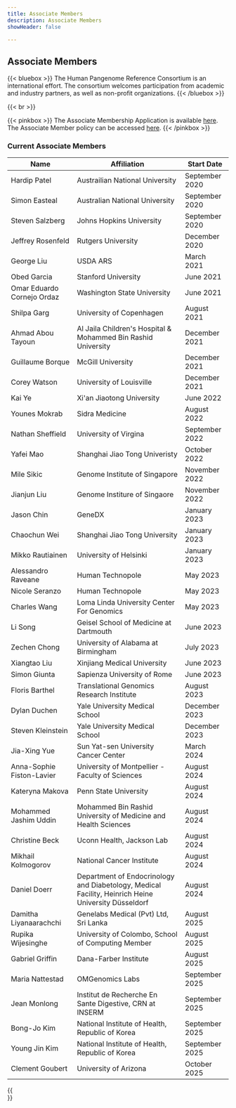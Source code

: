 ```yaml
---
title: Associate Members
description: Associate Members
showHeader: false

---
```


## Associate Members

{{< bluebox >}}
The Human Pangenome Reference Consortium is an international effort. The consortium welcomes participation from academic and industry partners, as well as non-profit organizations.
{{< /bluebox >}}

{{< br >}}

{{< pinkbox >}}
The Associate Membership Application is available [here](HPRCCollaborationInformationFormv3.1.pdf). The Associate Member policy can be accessed [here](HPRCAssociateMembersPolicy6.2.25.pdf).
{{< /pinkbox >}}


### Current Associate Members

| **Name** | **Affiliation** | **Start Date** |
| --- | --- | --- |
| Hardip Patel | Austrailian National University | September 2020 |
| Simon Easteal | Australian National University| September 2020 |
| Steven Salzberg | Johns Hopkins University | September 2020 |
| Jeffrey Rosenfeld | Rutgers University | December 2020 |
| George Liu | USDA ARS | March 2021 |
| Obed Garcia | Stanford University | June 2021 |
| Omar Eduardo Cornejo Ordaz | Washington State University | June 2021 |
| Shilpa Garg | University of Copenhagen | August 2021 |
| Ahmad Abou Tayoun | Al Jaila Children's Hospital & Mohammed Bin Rashid University | December 2021 |
| Guillaume Borque | McGill University | December 2021 |
| Corey Watson | University of Louisville | December 2021 |
| Kai Ye | Xi'an Jiaotong University | June 2022 |
| Younes Mokrab | Sidra Medicine | August 2022 |
| Nathan Sheffield |  University of Virgina | September 2022 |
| Yafei Mao | Shanghai Jiao Tong Univeristy | October 2022 |
| Mile Sikic | Genome Institute of Singapore | November 2022 |
| Jianjun Liu | Genome Institure of Singaore | November 2022 |
| Jason Chin | GeneDX | January 2023 |
| Chaochun Wei | Shanghai Jiao Tong University | January 2023 |
| Mikko Rautiainen | University of Helsinki | January 2023 |
| Alessandro Raveane | Human Technopole | May 2023
| Nicole Seranzo | Human Technopole | May 2023
| Charles Wang | Loma Linda University Center For Genomics | May 2023
| Li Song | Geisel School of Medicine at Dartmouth | June 2023 |
| Zechen Chong |University of Alabama at Birmingham | July 2023
| Xiangtao Liu | Xinjiang Medical University | June 2023
| Simon Giunta | Sapienza University of Rome | June 2023
| Floris Barthel | Translational Genomics Research Institute | August 2023
| Dylan Duchen | Yale University Medical School | December 2023
| Steven Kleinstein | Yale University Medical School | December 2023
| Jia-Xing Yue | Sun Yat-sen University Cancer Center | March 2024
| Anna-Sophie Fiston-Lavier | University of Montpellier - Faculty of Sciences | August 2024
| Kateryna Makova | Penn State University | August 2024
| Mohammed Jashim Uddin | Mohammed Bin Rashid University of Medicine and Health Sciences | August 2024
| Christine Beck | Uconn Health, Jackson Lab | August 2024
| Mikhail Kolmogorov | National Cancer Institute | August 2024
| Daniel Doerr | Department of Endocrinology and Diabetology, Medical Facility, Heinrich Heine University Düsseldorf | August 2024
| Damitha Liyanaarachchi | Genelabs Medical (Pvt) Ltd, Sri Lanka | August 2025
| Rupika Wijesinghe | University of Colombo, School of Computing Member | August 2025
| Gabriel Griffin | Dana-Farber Institute | August 2025
| Maria Nattestad | OMGenomics Labs | September 2025
| Jean Monlong | Institut de Recherche En Sante Digestive, CRN at INSERM | September 2025
| Bong-Jo Kim | National Institute of Health, Republic of Korea | September 2025
| Young Jin Kim | National Institute of Health, Republic of Korea | September 2025
| Clement Goubert | University of Arizona | October 2025

{{<br>}}
